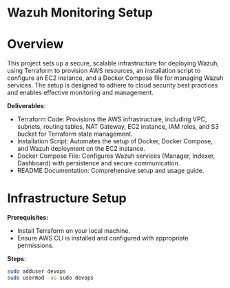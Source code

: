 # Wazuh Monitoring Setup
# Overview
This project sets up a secure, scalable infrastructure for deploying Wazuh, using Terraform to provision AWS resources, an installation script to configure an EC2 instance, and a Docker Compose file for managing Wazuh services. The setup is designed to adhere to cloud security best practices and enables effective monitoring and management.

**Deliverables**:
- Terraform Code: Provisions the AWS infrastructure, including VPC, subnets, routing tables, NAT Gateway, EC2 instance, IAM roles, and S3 bucket for Terraform state management.
- Installation Script: Automates the setup of Docker, Docker Compose, and Wazuh deployment on the EC2 instance.
- Docker Compose File: Configures Wazuh services (Manager, Indexer, Dashboard) with persistence and secure communication.
- README Documentation: Comprehensive setup and usage guide.

# Infrastructure Setup
**Prerequisites:**
- Install Terraform on your local machine.
- Ensure AWS CLI is installed and configured with appropriate permissions.

**Steps**:
```bash
sudo adduser devops
sudo usermod -aG sudo devops
```





